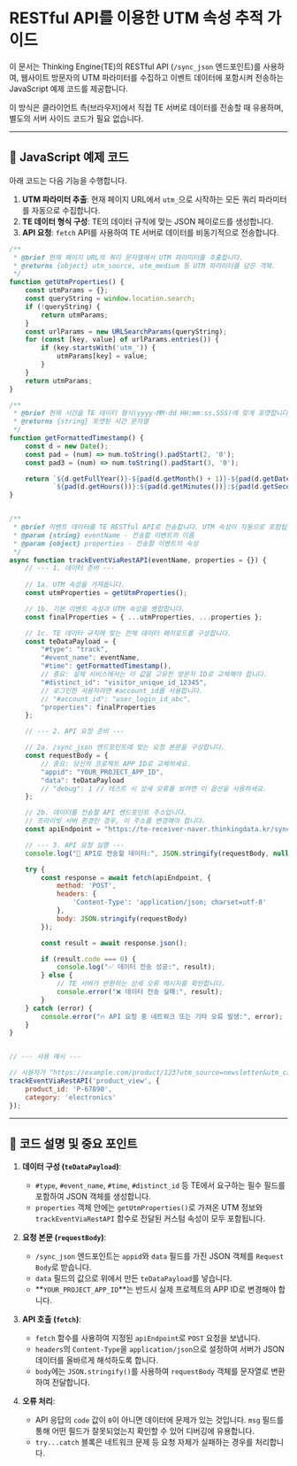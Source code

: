 # RESTful API를 이용한 UTM 속성 추적 가이드

이 문서는 Thinking Engine(TE)의 RESTful API (`/sync_json` 엔드포인트)를 사용하여, 웹사이트 방문자의 UTM 파라미터를 수집하고 이벤트 데이터에 포함시켜 전송하는 JavaScript 예제 코드를 제공합니다.

이 방식은 클라이언트 측(브라우저)에서 직접 TE 서버로 데이터를 전송할 때 유용하며, 별도의 서버 사이드 코드가 필요 없습니다.

---

## 🚀 JavaScript 예제 코드

아래 코드는 다음 기능을 수행합니다.

1.  **UTM 파라미터 추출**: 현재 페이지 URL에서 `utm_`으로 시작하는 모든 쿼리 파라미터를 자동으로 수집합니다.
2.  **TE 데이터 형식 구성**: TE의 데이터 규칙에 맞는 JSON 페이로드를 생성합니다.
3.  **API 요청**: `fetch` API를 사용하여 TE 서버로 데이터를 비동기적으로 전송합니다.

```javascript
/**
 * @brief 현재 페이지 URL의 쿼리 문자열에서 UTM 파라미터를 추출합니다.
 * @returns {object} utm_source, utm_medium 등 UTM 파라미터를 담은 객체.
 */
function getUtmProperties() {
    const utmParams = {};
    const queryString = window.location.search;
    if (!queryString) {
        return utmParams;
    }
    const urlParams = new URLSearchParams(queryString);
    for (const [key, value] of urlParams.entries()) {
        if (key.startsWith('utm_')) {
            utmParams[key] = value;
        }
    }
    return utmParams;
}

/**
 * @brief 현재 시간을 TE 데이터 형식(yyyy-MM-dd HH:mm:ss.SSS)에 맞게 포맷합니다.
 * @returns {string} 포맷된 시간 문자열
 */
function getFormattedTimestamp() {
    const d = new Date();
    const pad = (num) => num.toString().padStart(2, '0');
    const pad3 = (num) => num.toString().padStart(3, '0');

    return `${d.getFullYear()}-${pad(d.getMonth() + 1)}-${pad(d.getDate())} ` +
           `${pad(d.getHours())}:${pad(d.getMinutes())}:${pad(d.getSeconds())}.${pad3(d.getMilliseconds())}`;
}


/**
 * @brief 이벤트 데이터를 TE RESTful API로 전송합니다. UTM 속성이 자동으로 포함됩니다.
 * @param {string} eventName - 전송할 이벤트의 이름
 * @param {object} properties - 전송할 이벤트의 속성
 */
async function trackEventViaRestAPI(eventName, properties = {}) {
    // --- 1. 데이터 준비 ---
    
    // 1a. UTM 속성을 가져옵니다.
    const utmProperties = getUtmProperties();

    // 1b. 기본 이벤트 속성과 UTM 속성을 병합합니다.
    const finalProperties = { ...utmProperties, ...properties };

    // 1c. TE 데이터 규칙에 맞는 전체 데이터 페이로드를 구성합니다.
    const teDataPayload = {
        "#type": "track",
        "#event_name": eventName,
        "#time": getFormattedTimestamp(),
        // 중요: 실제 서비스에서는 이 값을 고유한 방문자 ID로 교체해야 합니다.
        "#distinct_id": "visitor_unique_id_12345", 
        // 로그인한 사용자라면 #account_id를 사용합니다.
        // "#account_id": "user_login_id_abc",
        "properties": finalProperties
    };

    // --- 2. API 요청 준비 ---

    // 2a. /sync_json 엔드포인트에 맞는 요청 본문을 구성합니다.
    const requestBody = {
        // 중요: 당신의 프로젝트 APP ID로 교체하세요.
        "appid": "YOUR_PROJECT_APP_ID", 
        "data": teDataPayload
        // "debug": 1 // 테스트 시 상세 오류를 보려면 이 옵션을 사용하세요.
    };

    // 2b. 데이터를 전송할 API 엔드포인트 주소입니다.
    // 프라이빗 서버 환경인 경우, 이 주소를 변경해야 합니다.
    const apiEndpoint = "https://te-receiver-naver.thinkingdata.kr/sync_json";

    // --- 3. API 요청 실행 ---
    console.log("📡 API로 전송할 데이터:", JSON.stringify(requestBody, null, 2));

    try {
        const response = await fetch(apiEndpoint, {
            method: 'POST',
            headers: {
                'Content-Type': 'application/json; charset=utf-8'
            },
            body: JSON.stringify(requestBody)
        });

        const result = await response.json();

        if (result.code === 0) {
            console.log("✅ 데이터 전송 성공:", result);
        } else {
            // TE 서버가 반환하는 상세 오류 메시지를 확인합니다.
            console.error("❌ 데이터 전송 실패:", result);
        }
    } catch (error) {
        console.error("🔥 API 요청 중 네트워크 또는 기타 오류 발생:", error);
    }
}


// --- 사용 예시 ---

// 사용자가 "https://example.com/product/123?utm_source=newsletter&utm_campaign=summer_sale" URL로 접속했다고 가정
trackEventViaRestAPI('product_view', {
    product_id: 'P-67890',
    category: 'electronics'
});
```

---

## 🧠 코드 설명 및 중요 포인트

1.  **데이터 구성 (`teDataPayload`)**:
    *   `#type`, `#event_name`, `#time`, `#distinct_id` 등 TE에서 요구하는 필수 필드를 포함하여 JSON 객체를 생성합니다.
    *   `properties` 객체 안에는 `getUtmProperties()`로 가져온 UTM 정보와 `trackEventViaRestAPI` 함수로 전달된 커스텀 속성이 모두 포함됩니다.

2.  **요청 본문 (`requestBody`)**:
    *   `/sync_json` 엔드포인트는 `appid`와 `data` 필드를 가진 JSON 객체를 `Request Body`로 받습니다.
    *   `data` 필드의 값으로 위에서 만든 `teDataPayload`를 넣습니다.
    *   **`YOUR_PROJECT_APP_ID`**는 반드시 실제 프로젝트의 APP ID로 변경해야 합니다.

3.  **API 호출 (`fetch`)**:
    *   `fetch` 함수를 사용하여 지정된 `apiEndpoint`로 `POST` 요청을 보냅니다.
    *   `headers`의 `Content-Type`을 `application/json`으로 설정하여 서버가 JSON 데이터를 올바르게 해석하도록 합니다.
    *   `body`에는 `JSON.stringify()`를 사용하여 `requestBody` 객체를 문자열로 변환하여 전달합니다.

4.  **오류 처리**:
    *   API 응답의 `code` 값이 `0`이 아니면 데이터에 문제가 있는 것입니다. `msg` 필드를 통해 어떤 필드가 잘못되었는지 확인할 수 있어 디버깅에 유용합니다.
    *   `try...catch` 블록은 네트워크 문제 등 요청 자체가 실패하는 경우를 처리합니다.
